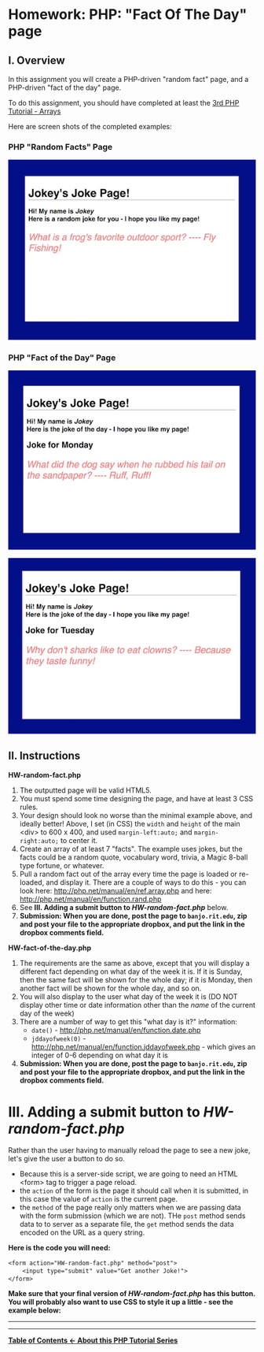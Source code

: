 # Homework: PHP: "Fact Of The Day" page

## I. Overview
In this assignment you will create a PHP-driven "random fact" page, and a PHP-driven "fact of the day" page.

To do this assignment, you should have completed at least the [3rd PHP Tutorial - Arrays](php-3.md)

Here are screen shots of the completed examples:

### PHP "Random Facts" Page
![Screenshot](_images/php-fact-of-the-day-HW-1.jpg)

### PHP "Fact of the Day" Page
![Screenshot](_images/php-fact-of-the-day-HW-2.jpg)

![Screenshot](_images/php-fact-of-the-day-HW-3.jpg)

## II. Instructions
**HW-random-fact.php**
1. The outputted page will be valid HTML5.
1. You must spend some time designing the page, and have at least 3 CSS rules.
1. Your design should look no worse than the minimal example above, and ideally better! Above, I set (in CSS) the `width` and `height` of the main &lt;div> to 600 x 400, and used `margin-left:auto;` and `margin-right:auto;` to center it.
1. Create an array of at least 7 "facts". The example uses jokes, but the facts could be a random quote, vocabulary word, trivia, a Magic 8-ball type fortune, or whatever.
1. Pull a random fact out of the array every time the page is loaded or re-loaded, and display it. There are a couple of ways to do this - you can look here: http://php.net/manual/en/ref.array.php and here: http://php.net/manual/en/function.rand.php
1. See **III. Adding a submit button to *HW-random-fact.php*** below.
1. **Submission: When you are done, post the page to `banjo.rit.edu`, zip and post your file to the appropriate dropbox, and put the link in the dropbox comments field.**

**HW-fact-of-the-day.php**
1. The requirements are the same as above, except that you will display a different fact depending on what day of the week it is. If it is Sunday, then the same fact will be shown for the whole day; if it is Monday, then another fact will be shown for the whole day, and so on.
1. You will also display to the user what day of the week it is (DO NOT display other time or date information other than the *name* of the current day of the week)
1. There are a number of way to get this "what day is it?" information:
    - `date()` - http://php.net/manual/en/function.date.php
    - `jddayofweek(0)` - http://php.net/manual/en/function.jddayofweek.php - which gives an integer of 0-6 depending on what day it is
1. **Submission: When you are done, post the page to `banjo.rit.edu`, zip and post your file to the appropriate dropbox, and put the link in the dropbox comments field.**

# III. Adding a submit button to *HW-random-fact.php*
Rather than the user having to manually reload the page to see a new joke, let's give the user a button to do so.
- Because this is a server-side script, we are going to need an HTML &lt;form> tag to trigger a page reload.
- the `action` of the form is the page it should call when it is submitted, in this case the value of `action` is the current page.
- the `method` of the page really only matters when we are passing data with the form submission (which we are not). THe `post` method sends data to to server as a separate file, the `get` method sends the data encoded on the URL as a query string. 


**Here is the code you will need:**

```
<form action="HW-random-fact.php" method="post">
	<input type="submit" value="Get another Joke!">
</form>
```

**Make sure that your final version of *HW-random-fact.php* has this button. You will probably also want to use CSS to style it up a little - see the example below:**



<hr><hr>

**[Table of Contents <- About this PHP Tutorial Series](php-0.md)**
